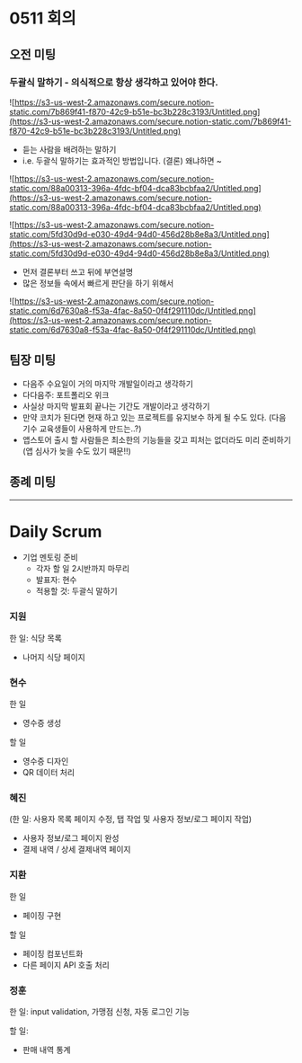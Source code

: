 # 0511 회의

## 오전 미팅

### 두괄식 말하기 - 의식적으로 항상 생각하고 있어야 한다.

![https://s3-us-west-2.amazonaws.com/secure.notion-static.com/7b869f41-f870-42c9-b51e-bc3b228c3193/Untitled.png](https://s3-us-west-2.amazonaws.com/secure.notion-static.com/7b869f41-f870-42c9-b51e-bc3b228c3193/Untitled.png)

- 듣는 사람을 배려하는 말하기
- i.e. 두괄식 말하기는 효과적인 방법입니다. (결론) 왜냐하면 ~

![https://s3-us-west-2.amazonaws.com/secure.notion-static.com/88a00313-396a-4fdc-bf04-dca83bcbfaa2/Untitled.png](https://s3-us-west-2.amazonaws.com/secure.notion-static.com/88a00313-396a-4fdc-bf04-dca83bcbfaa2/Untitled.png)

![https://s3-us-west-2.amazonaws.com/secure.notion-static.com/5fd30d9d-e030-49d4-94d0-456d28b8e8a3/Untitled.png](https://s3-us-west-2.amazonaws.com/secure.notion-static.com/5fd30d9d-e030-49d4-94d0-456d28b8e8a3/Untitled.png)

- 먼저 결론부터 쓰고 뒤에 부연설명
- 많은 정보들 속에서 빠르게 판단을 하기 위해서

![https://s3-us-west-2.amazonaws.com/secure.notion-static.com/6d7630a8-f53a-4fac-8a50-0f4f291110dc/Untitled.png](https://s3-us-west-2.amazonaws.com/secure.notion-static.com/6d7630a8-f53a-4fac-8a50-0f4f291110dc/Untitled.png)

## 팀장 미팅

- 다음주 수요일이 거의 마지막 개발일이라고 생각하기
- 다다음주: 포트폴리오 위크
- 사실상 마지막 발표회 끝나는 기간도 개발이라고 생각하기
- 만약 코치가 된다면 현재 하고 있는 프로젝트를 유지보수 하게 될 수도 있다. (다음 기수 교육생들이 사용하게 만드는..?)
- 앱스토어 출시 할 사람들은 최소한의 기능들을 갖고 피처는 없더라도 미리 준비하기 (앱 심사가 늦을 수도 있기 때문!!)

## 종례 미팅

---

# Daily Scrum

- 기업 멘토링 준비
  - 각자 할 일 2시반까지 마무리
  - 발표자: 현수
  - 적용할 것: 두괄식 말하기

### 지원

한 일: 식당 목록

- 나머지 식당 페이지

### 현수

한 일

- 영수증 생성

할 일

- 영수증 디자인
- QR 데이터 처리

### 혜진

(한 일: 사용자 목록 페이지 수정, 탭 작업 및 사용자 정보/로그 페이지 작업)

- 사용자 정보/로그 페이지 완성
- 결제 내역 / 상세 결제내역 페이지

### 지환

한 일

- 페이징 구현

할 일

- 페이징 컴포넌트화
- 다른 페이지 API 호출 처리

### 정훈

한 일: input validation, 가맹점 신청, 자동 로그인 기능

할 일:

- 판매 내역 통계
